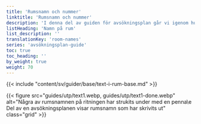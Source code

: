 ```yaml
---
title: 'Rumsnamn och nummer'
linktitle: 'Rumsnamn och nummer'
description: 'I denna del av guiden för avsökningsplan går vi igenom hur du ska markera rum som ska gråläggas, hyllor och övrig inredning som du vill ha med på utrymningsplanen.'
listHeading: 'Namn på rum'
list_description: ''
translationKey: 'room-names'
series: 'avsökningsplan-guide'
toc: true
toc_heading: ''
by_weight: true
weight: 70
---
```


{{< include "content/sv/guider/base/text-i-rum-base.md" >}}

{{< figure src="guides/utp/text1.webp, guides/utp/text1-done.webp" alt="Några av rumsnamnen på ritningen har strukits under med en penna\e Del av en avsökningsplanen visar rumsnamn som har skrivits ut" class="grid"  >}}


